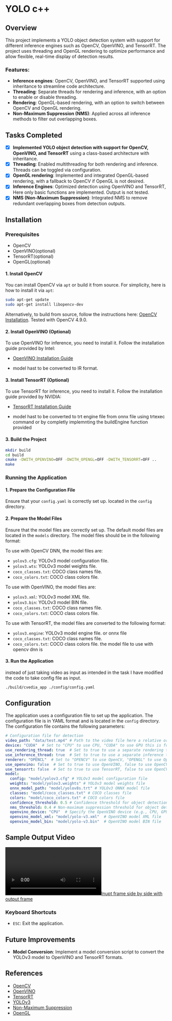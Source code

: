 # YOLO c++

## Overview
This project implements a YOLO object detection system with support for different inference engines such as OpenCV, OpenVINO, and TensorRT. The project uses threading and OpenGL rendering to optimize performance and allow flexible, real-time display of detection results.

### Features:
- **Inference engines**: OpenCV, OpenVINO, and TensorRT supported using inheritance to streamline code architecture.
- **Threading**: Separate threads for rendering and inference, with an option to enable or disable threading.
- **Rendering**: OpenGL-based rendering, with an option to switch between OpenCV and OpenGL rendering.
- **Non-Maximum Suppression (NMS)**: Applied across all inference methods to filter out overlapping boxes.

## Tasks Completed
- [x] **Implemented YOLO object detection with support for OpenCV, OpenVINO, and TensorRT** using a class-based architecture with inheritance.
- [x] **Threading**: Enabled multithreading for both rendering and inference. Threads can be toggled via configuration.
- [x] **OpenGL rendering**: Implemented and integrated OpenGL-based rendering, with a fallback to OpenCV if OpenGL is not desired.
- [x] **Inference Engines**: Optimized detection using OpenVINO and TensorRT, Here only basic functions are implemented. Output is not tested.
- [x] **NMS (Non-Maximum Suppression)**: Integrated NMS to remove redundant overlapping boxes from detection outputs.

## Installation
### Prerequisites
- OpenCV
- OpenVINO(optional)
- TensorRT(optional)
- OpenGL(optional)

#### 1. Install OpenCV
You can install OpenCV via `apt` or build it from source. For simplicity, here is how to install it via `apt`:

```bash
sudo apt-get update
sudo apt-get install libopencv-dev
```

Alternatively, to build from source, follow the instructions here: [OpenCV Installation](https://docs.opencv.org/master/d7/d9f/tutorial_linux_install.html). Tested with OpenCV 4.9.0.

#### 2. Install OpenVINO (Optional)
To use OpenVINO for inference, you need to install it. Follow the installation guide provided by Intel:
- [OpenVINO Installation Guide](https://docs.openvino.ai/2024/get-started/install-openvino.html?PACKAGE=OPENVINO_BASE&VERSION=v_2024_3_0&OP_SYSTEM=LINUX&DISTRIBUTION=APT)

- model hast to be converted to IR format.

#### 3. Install TensorRT (Optional)
To use TensorRT for inference, you need to install it. Follow the installation guide provided by NVIDIA:
- [TensorRT Installation Guide](https://docs.nvidia.com/deeplearning/tensorrt/install-guide/index.html)

- model hast to be converted to trt engine file from onnx file using trtexec command or by completly implemnting the buildEngine function provided

#### 3. Build the Project

```bash
mkdir build
cd build
cmake -DWITH_OPENVINO=OFF -DWITH_OPENGL=OFF -DWITH_TENSORRT=OFF ..
make
```
### Running the Application

#### 1. Prepare the Configuration File

Ensure that your `config.yaml` is correctly set up. located in the `config` directory. 

#### 2. Prepare the Model Files

Ensure that the model files are correctly set up. The default model files are located in the `models` directory. The model files should be in the following format:

To use with OpenCV DNN, the model files are:
- `yolov3.cfg`: YOLOv3 model configuration file.
- `yolov3.wts`: YOLOv3 model weights file.
- `coco_classes.txt`: COCO class names file.
- `coco_colors.txt`: COCO class colors file.

To use with OpenVINO, the model files are:
- `yolov3.xml`: YOLOv3 model XML file.
- `yolov3.bin`: YOLOv3 model BIN file.
- `coco_classes.txt`: COCO class names file.
- `coco_colors.txt`: COCO class colors file.

To use with TensorRT, the model files are converted to the following format:
- `yolov3.engine`: YOLOv3 model engine file. or onnx file
- `coco_classes.txt`: COCO class names file.
- `coco_colors.txt`: COCO class colors file.
the model file to use with opencv dnn is 
#### 3. Run the Application

instead of just taking video as input as intended in the task I have modified the code to take config file as input.

```bash
./build/cvedia_app ./config/config.yaml
```

## Configuration
The application uses a configuration file to set up the application. The configuration file is in YAML format and is located in the `config` directory. The configuration file contains the following parameters:

```yaml
# Configuration file for detection
video_path: "data/test.mp4" # Path to the video file here a relative or absolute path can be used
device: "CUDA"  # Set to "CPU" to use CPU, "CUDA" to use GPU this is for opencv dnn
use_rendering_thread: true  # Set to true to use a separate rendering thread
use_inference_thread: true  # Set to true to use a separate inference thread
renderer: "OPENCL"  # Set to "OPENCV" to use OpenCV, "OPENGL" to use OpenGL
use_openvino: false  # Set to true to use OpenVINO, false to use OpenCV DNN
use_tensorrt: false  # Set to true to use TensorRT, false to use OpenCV DNN
model:
  config: "model/yolov3.cfg" # YOLOv3 model configuration file
  weights: "model/yolov3.weights" # YOLOv3 model weights file
  onnx_model_path: "model/yolov8s.trt" # YOLOv3 ONNX model file
  classes: "model/coco_classes.txt" # COCO classes file
  colors: "model/coco_colors.txt" # COCO colors file
  confidence_threshold: 0.5 # Confidence threshold for object detection
  nms_threshold: 0.4 # Non-maximum suppression threshold for object detection
  openvino_device: "CPU"  # Specify the OpenVINO device (e.g., CPU, GPU)
  openvino_model_xml: "model/yolo-v3.xml"  # OpenVINO model XML file
  openvino_model_bin: "model/yolo-v3.bin"  # OpenVINO model BIN file

```

## Sample Output Video

[![Inupt frame side by side with output frame](./res/out.mp4)](./res/out.mp4)


### Keyboard Shortcuts
- `ESC`: Exit the application.

## Future Improvements
- **Model Conversion**: Implement a model conversion script to convert the YOLOv3 model to OpenVINO and TensorRT formats.


## References
- [OpenCV](https://opencv.org/)
- [OpenVINO](https://software.intel.com/content/www/us/en/develop/tools/openvino-toolkit.html)
- [TensorRT](https://developer.nvidia.com/tensorrt)
- [YOLOv3](https://pjreddie.com/darknet/yolo/)
- [Non-Maximum Suppression](https://www.pyimagesearch.com/2014/11/17/non-maximum-suppression-object-detection-python/)
- [OpenGL](https://www.opengl.org/)

